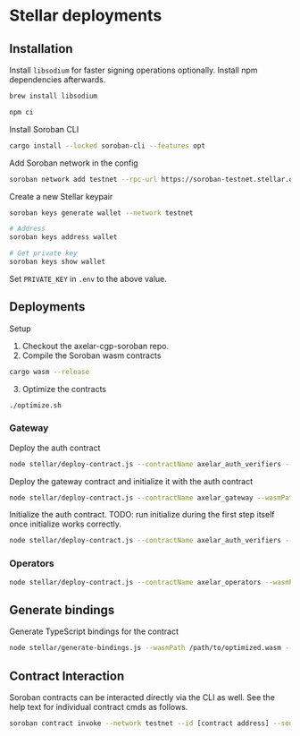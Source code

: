 # Stellar deployments

## Installation

Install `libsodium` for faster signing operations optionally. Install npm dependencies afterwards.

```sh
brew install libsodium

npm ci
```

Install Soroban CLI

```bash
cargo install --locked soroban-cli --features opt
```

Add Soroban network in the config

```bash
soroban network add testnet --rpc-url https://soroban-testnet.stellar.org:443 "Test SDF Network ; September 2015" --global
```

Create a new Stellar keypair

```bash
soroban keys generate wallet --network testnet

# Address
soroban keys address wallet

# Get private key
soroban keys show wallet
```

Set `PRIVATE_KEY` in `.env` to the above value.

## Deployments

Setup

1. Checkout the axelar-cgp-soroban repo.
2. Compile the Soroban wasm contracts
```bash
cargo wasm --release
```
3. Optimize the contracts
```bash
./optimize.sh
```

### Gateway

Deploy the auth contract

```bash
node stellar/deploy-contract.js --contractName axelar_auth_verifiers --wasmPath ../axelar-cgp-soroban/target/wasm32-unknown-unknown/release/axelar_auth_verifier.optimized.wasm
```

Deploy the gateway contract and initialize it with the auth contract
```bash
node stellar/deploy-contract.js --contractName axelar_gateway --wasmPath ../axelar-cgp-soroban/target/wasm32-unknown-unknown/release/axelar_gateway.optimized.wasm --initialize
```

Initialize the auth contract. TODO: run initialize during the first step itself once initialize works correctly.
```bash
node stellar/deploy-contract.js --contractName axelar_auth_verifiers --wasmPath ../axelar-cgp-soroban/target/wasm32-unknown-unknown/release/axelar_auth_verifier.optimized.wasm --initialize --address [auth contract address]
```

### Operators

```bash
node stellar/deploy-contract.js --contractName axelar_operators --wasmPath ../axelar-cgp-soroban/target/wasm32-unknown-unknown/release/axelar_operators.optimized.wasm --initialize
```

## Generate bindings

Generate TypeScript bindings for the contract

```bash
node stellar/generate-bindings.js --wasmPath /path/to/optimized.wasm --contractId [contract address] --outputDir ./stellar/bindings/[contract name]
```

## Contract Interaction

Soroban contracts can be interacted directly via the CLI as well. See the help text for individual contract cmds as follows.

```bash
soroban contract invoke --network testnet --id [contract address] --source-account wallet -- --help
```
